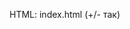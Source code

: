 HTML: index.html   (+/- так) <br />
<script src="..../index.js"> <br />
 <br />
 <br />
JS: index.js   (В точности так) <br />
import {MMath, CColor, HHelp} from 'https://thissasha.github.io/simpleJs/ssimple/ssimple.js' <br />
